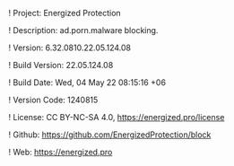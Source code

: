 ! Project: Energized Protection

! Description: ad.porn.malware blocking.

! Version: 6.32.0810.22.05.124.08

! Build Version: 22.05.124.08

! Build Date: Wed, 04 May 22 08:15:16 +06

! Version Code: 1240815

! License: CC BY-NC-SA 4.0, https://energized.pro/license

! Github: https://github.com/EnergizedProtection/block

! Web: https://energized.pro
